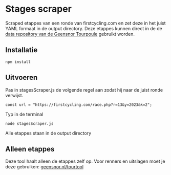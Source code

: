 # Stages scraper

Scraped etappes van een ronde van firstcycling.com en zet deze in het juist YAML formaat in de output directory. Deze etappes kunnen direct in de de [data repository van de Geensnor Tourpoule](https://github.com/geensnor/Geensnor-Tourpoule-Data) gebruikt worden.

## Installatie

```
npm install 
```

## Uitvoeren

Pas in stagesScraper.js de volgende regel aan zodat hij naar de juist ronde verwijst.

```
const url = "https://firstcycling.com/race.php?r=13&y=2023&k=2";
```

Typ in de terminal

```
node stagesScraper.js
```

Alle etappes staan in de output directory

## Alleen etappes

Deze tool haalt alleen de etappes zelf op. Voor renners en uitslagen moet je deze gebruiken: [geensnor.nl/tourtool](https://www.geensnor.nl/tourtool)
